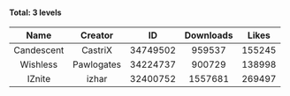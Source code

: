 #### Total: 3 levels

| Name | Creator | ID | Downloads | Likes |
|:---:|:---:|:---:|:---:|:---:|
| Candescent | CastriX | 34749502 | 959537 | 155245
| Wishless | Pawlogates | 34224737 | 900729 | 138998
| IZnite | izhar | 32400752 | 1557681 | 269497
